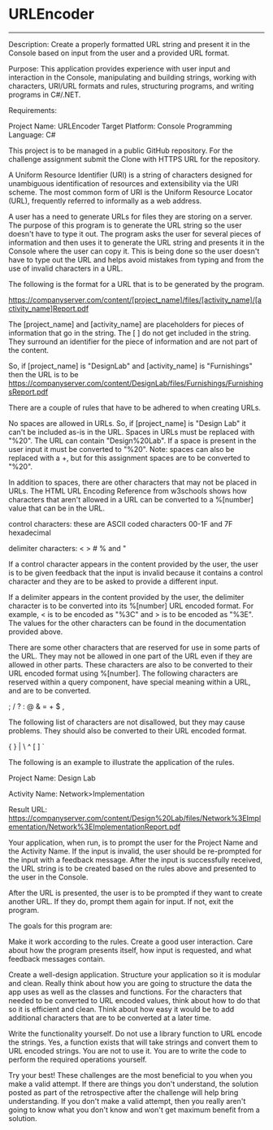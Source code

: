 # URLEncoder
---
Description: Create a properly formatted URL string and present it in the Console based on input from the user and a provided URL format.

Purpose: This application provides experience with user input and interaction in the Console, manipulating and building strings, working with characters, URI/URL formats and rules, structuring programs, and writing programs in C#/.NET.

Requirements:

Project Name: URLEncoder
Target Platform: Console
Programming Language: C#

This project is to be managed in a public GitHub repository. For the challenge assignment submit the Clone with HTTPS URL for the repository.

A Uniform Resource Identifier (URI) is a string of characters designed for unambiguous identification of resources and extensibility via the URI scheme. The most common form of URI is the Uniform Resource Locator (URL), frequently referred to informally as a web address.

A user has a need to generate URLs for files they are storing on a server. The purpose of this program is to generate the URL string so the user doesn't have to type it out. The program asks the user for several pieces of information and then uses it to generate the URL string and presents it in the Console where the user can copy it. This is being done so the user doesn't have to type out the URL and helps avoid mistakes from typing and from the use of invalid characters in a URL.

The following is the format for a URL that is to be generated by the program.

https://companyserver.com/content/[project_name]/files/[activity_name]/[activity_name]Report.pdf

The [project_name] and [activity_name] are placeholders for pieces of information that go in the string. The [ ] do not get included in the string. They surround an identifier for the piece of information and are not part of the content.

So, if [project_name] is "DesignLab" and [activity_name] is "Furnishings" then the URL is to be https://companyserver.com/content/DesignLab/files/Furnishings/FurnishingsReport.pdf

There are a couple of rules that have to be adhered to when creating URLs.

No spaces are allowed in URLs. So, if [project_name] is "Design Lab" it can't be included as-is in the URL. Spaces in URLs must be replaced with "%20". The URL can contain "Design%20Lab". If a space is present in the user input it must be converted to "%20". Note: spaces can also be replaced with a +, but for this assignment spaces are to be converted to "%20".

In addition to spaces, there are other characters that may not be placed in URLs. The HTML URL Encoding Reference from w3schools shows how characters that aren't allowed in a URL can be converted to a %[number] value that can be in the URL.

control characters: these are ASCII coded characters 00-1F and 7F hexadecimal

delimiter characters: < > # % and "

If a control character appears in the content provided by the user, the user is to be given feedback that the input is invalid because it contains a control character and they are to be asked to provide a different input.

If a delimiter appears in the content provided by the user, the delimiter character is to be converted into its %[number] URL encoded format. For example, < is to be encoded as "%3C" and > is to be encoded as "%3E". The values for the other characters can be found in the documentation provided above.

There are some other characters that are reserved for use in some parts of the URL. They may not be allowed in one part of the URL even if they are allowed in other parts. These characters are also to be converted to their URL encoded format using %[number]. The following characters are reserved within a query component, have special meaning within a URL, and are to be converted.

; / ? : @ & = + $ ,

The following list of characters are not disallowed, but they may cause problems. They should also be converted to their URL encoded format.

{ } | \ ^ [ ] `

The following is an example to illustrate the application of the rules.

Project Name: Design Lab

Activity Name: Network>Implementation

Result URL: https://companyserver.com/content/Design%20Lab/files/Network%3EImplementation/Network%3EImplementationReport.pdf

Your application, when run, is to prompt the user for the Project Name and the Activity Name. If the input is invalid, the user should be re-prompted for the input with a feedback message. After the input is successfully received, the URL string is to be created based on the rules above and presented to the user in the Console.

After the URL is presented, the user is to be prompted if they want to create another URL. If they do, prompt them again for input. If not, exit the program.

The goals for this program are:

Make it work according to the rules.
Create a good user interaction. Care about how the program presents itself, how input is requested, and what feedback messages contain.

Create a well-design application. Structure your application so it is modular and clean. Really think about how you are going to structure the data the app uses as well as the classes and functions. For the characters that needed to be converted to URL encoded values, think about how to do that so it is efficient and clean. Think about how easy it would be to add additional characters that are to be converted at a later time.

Write the functionality yourself. Do not use a library function to URL encode the strings. Yes, a function exists that will take strings and convert them to URL encoded strings. You are not to use it. You are to write the code to perform the required operations yourself.

Try your best! These challenges are the most beneficial to you when you make a valid attempt. If there are things you don't understand, the solution posted as part of the retrospective after the challenge will help bring understanding. If you don't make a valid attempt, then you really aren't going to know what you don't know and won't get maximum benefit from a solution.

